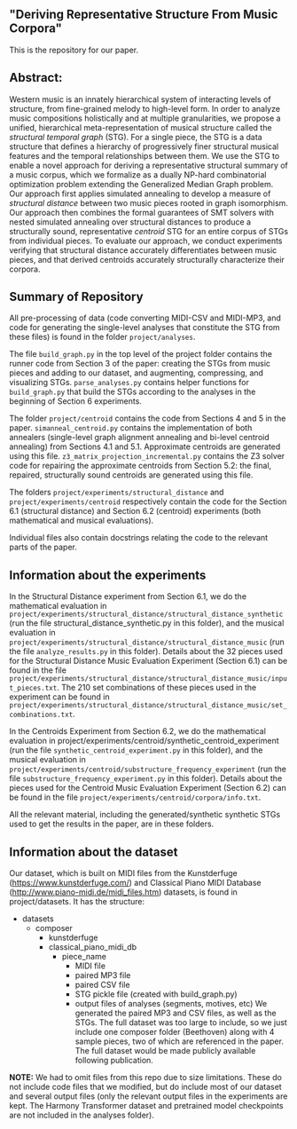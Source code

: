## "Deriving Representative Structure From Music Corpora"
This is the repository for our paper.

## Abstract:
Western music is an innately hierarchical system of interacting levels of structure, from fine-grained melody to high-level form. In order to analyze music compositions holistically and at multiple granularities, we propose a unified, hierarchical meta-representation of musical structure called the *structural temporal graph* (STG). For a single piece, the STG is a data structure that defines a hierarchy of progressively finer structural musical features and the temporal relationships between them. We use the STG to enable a novel approach for deriving a representative structural summary of a music corpus, which we formalize as a dually NP-hard combinatorial optimization problem extending the Generalized Median Graph problem. Our approach first applies simulated annealing to develop a measure of *structural distance* between two music pieces rooted in graph isomorphism. Our approach then combines the formal guarantees of SMT solvers with nested simulated annealing over structural distances to produce a structurally sound, representative *centroid* STG for an entire corpus of STGs from individual pieces. To evaluate our approach, we conduct experiments verifying that structural distance accurately differentiates between music pieces, and that derived centroids accurately structurally characterize their corpora.

## Summary of Repository
All pre-processing of data (code converting MIDI-CSV and MIDI-MP3, and code for generating the single-level analyses that constitute the STG from these files) is found in the folder `project/analyses`.

The file `build_graph.py` in the top level of the project folder contains the runner code from Section 3 of the paper: creating the STGs from music pieces and adding to our dataset, and augmenting, compressing, and visualizing STGs. `parse_analyses.py` contains helper functions for `build_graph.py` that build the STGs according to the analyses in the beginning of Section 6 experiments.

The folder `project/centroid` contains the code from Sections 4 and 5 in the paper. `simanneal_centroid.py` contains the implementation of both annealers (single-level graph alignment annealing and bi-level centroid annealing) from Sections 4.1 and 5.1. Approximate centroids are generated using this file. `z3_matrix_projection_incremental.py` contains the Z3 solver code for repairing the approximate centroids from Section 5.2: the final, repaired, structurally sound centroids are generated using this file.

The folders `project/experiments/structural_distance` and `project/experiments/centroid` respectively contain the code for the Section 6.1 (structural distance) and Section 6.2 (centroid) experiments (both mathematical and musical evaluations).

Individual files also contain docstrings relating the code to the relevant parts of the paper.

## Information about the experiments
In the Structural Distance experiment from Section 6.1, we do the mathematical evaluation in `project/experiments/structural_distance/structural_distance_synthetic` (run the file structural_distance_synthetic.py in this folder), and the musical evaluation in `project/experiments/structural_distance/structural_distance_music` (run the file `analyze_results.py` in this folder). Details about the 32 pieces used for the Structural Distance Music Evaluation Experiment (Section 6.1) can be found in the file `project/experiments/structural_distance/structural_distance_music/input_pieces.txt`. The 210 set combinations of these pieces used in the experiment can be found in `project/experiments/structural_distance/structural_distance_music/set_combinations.txt`.

In the Centroids Experiment from Section 6.2, we do the mathematical evaluation in project/experiments/centroid/synthetic_centroid_experiment (run the file `synthetic_centroid_experiment.py` in this folder), and the musical evaluation in `project/experiments/centroid/substructure_frequency_experiment` (run the file `substructure_frequency_experiment.py` in this folder). Details about the pieces used for the Centroid Music Evaluation Experiment (Section 6.2) can be found in the file `project/experiments/centroid/corpora/info.txt`.

All the relevant material, including the generated/synthetic synthetic STGs used to get the results in the paper, are in these folders.

## Information about the dataset
Our dataset, which is built on MIDI files from the Kunstderfuge (https://www.kunstderfuge.com/) and Classical Piano MIDI Database (http://www.piano-midi.de/midi_files.htm) datasets, is found in project/datasets. It has the structure:
- datasets
  - composer
    - kunstderfuge
    - classical_piano_midi_db
      - piece_name
        - MIDI file
        - paired MP3 file
        - paired CSV file
        - STG pickle file (created with build_graph.py)
        - output files of analyses (segments, motives, etc)
We generated the paired MP3 and CSV files, as well as the STGs.
The full dataset was too large to include, so we just include one composer folder (Beethoven) along with 4 sample pieces, two of which are referenced in the paper. The full dataset would be made publicly available following publication.

**NOTE:** We had to omit files from this repo due to size limitations. These do not include code files that we modified, but do include most of our dataset and several output files (only the relevant output files in the experiments are kept. The Harmony Transformer dataset and pretrained model checkpoints are not included in the analyses folder).
